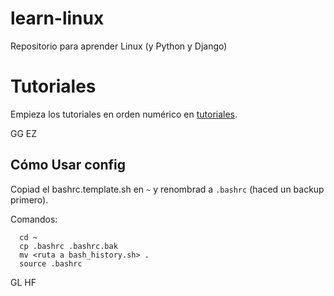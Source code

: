 # learn-linux
Repositorio para aprender Linux (y Python y Django)

# Tutoriales

Empieza los tutoriales en orden numérico en [tutoriales](./tutoriales/).

GG EZ

## Cómo Usar config

Copiad el bashrc.template.sh en `~` y renombrad a `.bashrc` (haced un backup primero). 

Comandos:

```
  cd ~
  cp .bashrc .bashrc.bak
  mv <ruta a bash_history.sh> .
  source .bashrc
```

GL HF